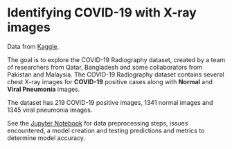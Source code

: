 # Identifying COVID-19 with X-ray images

Data from [Kaggle](https://www.kaggle.com/tawsifurrahman/covid19-radiography-database).

The goal is to explore the COVID-19 Radiography dataset, created by a team of researchers from Qatar, Bangladesh and some collaborators from Pakistan and Malaysia. The COVID-19 Radiography dataset contains several chest X-ray images for **COVID-19** positive cases along with **Normal** and **Viral Pneumonia** images.

The dataset has 219 COVID-19 positive images, 1341 normal images and 1345 viral pneumonia images.

See the [Jupyter Notebook]() for data preprocessing steps, issues encountered, a model creation and testing predictions and metrics to determine model accuracy. 
